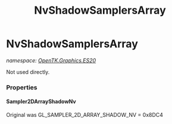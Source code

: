 ﻿---
title: NvShadowSamplersArray
---

# NvShadowSamplersArray
_namespace: [OpenTK.Graphics.ES20](N-OpenTK.Graphics.ES20.html)_

Not used directly.



### Properties

#### Sampler2DArrayShadowNv
Original was GL_SAMPLER_2D_ARRAY_SHADOW_NV = 0x8DC4

